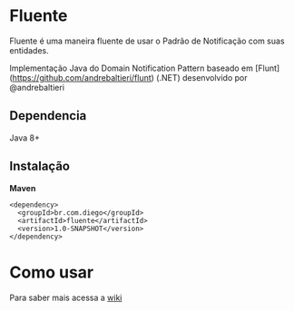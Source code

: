 # Fluente
Fluente é uma maneira fluente de usar o Padrão de Notificação com suas entidades.

Implementação Java do Domain Notification Pattern baseado em [Flunt] (https://github.com/andrebaltieri/flunt) (.NET) desenvolvido por @andrebaltieri

## Dependencia
Java 8+

## Instalação
**Maven**
```
<dependency>
  <groupId>br.com.diego</groupId>
  <artifactId>fluente</artifactId>
  <version>1.0-SNAPSHOT</version>
</dependency>
```

# Como usar
Para saber mais acessa a [wiki](https://github.com/DiegoDigo/Fluente/wiki)



